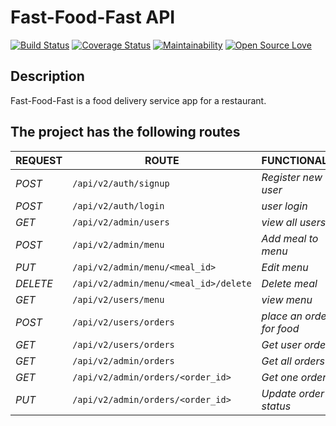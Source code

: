 # Fast-Food-Fast API
[![Build Status](https://travis-ci.org/NtaleShadik/fast-food-fast-c3.svg?branch=develop)](https://travis-ci.org/NtaleShadik/fast-food-fast-c3)
[![Coverage Status](https://coveralls.io/repos/github/NtaleShadik/fast-food-fast-c3/badge.svg?branch=develop)](https://coveralls.io/github/NtaleShadik/fast-food-fast-c3?branch=develop)
[![Maintainability](https://api.codeclimate.com/v1/badges/7646572a208b37bf453d/maintainability)](https://codeclimate.com/github/NtaleShadik/fast-food-fast-c3/maintainability)
[![Open Source Love](https://badges.frapsoft.com/os/v2/open-source.svg?v=103)](https://github.com/ellerbrock/open-source-badges/)
## Description
Fast-Food-Fast is a food delivery service app for a restaurant.

## The project has the following routes

| REQUEST | ROUTE | FUNCTIONALITY |
| ------- | ----- | ------------- |
| *POST* | ```/api/v2/auth/signup``` | _Register new user_|
| *POST* | ```/api/v2/auth/login``` | _user login_|
| *GET* | ```/api/v2/admin/users``` | _view all users_|
| *POST* | ```/api/v2/admin/menu``` | _Add meal to menu_
| *PUT* | ```/api/v2/admin/menu/<meal_id>``` | _Edit menu_|
| *DELETE* | ```/api/v2/admin/menu/<meal_id>/delete``` | _Delete meal_|
| *GET* | ```/api/v2/users/menu``` | _view menu_|
| *POST* | ```/api/v2/users/orders``` | _place an order for food_|
| *GET* | ```/api/v2/users/orders``` | _Get user orders_|
| *GET* | ```/api/v2/admin/orders``` | _Get all orders_|
| *GET* | ```/api/v2/admin/orders/<order_id>``` | _Get one order_|
| *PUT* | ```/api/v2/admin/orders/<order_id>``` | _Update order status_|

